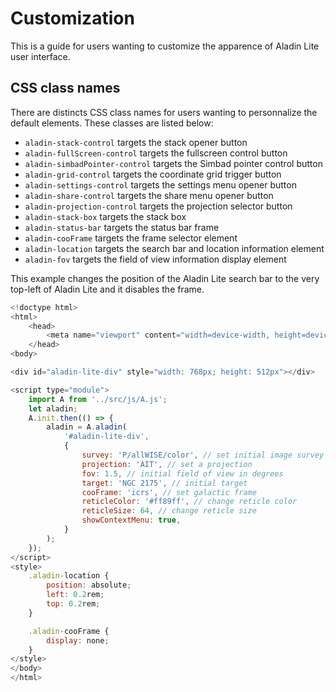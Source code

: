 # Customization

This is a guide for users wanting to customize the apparence of Aladin Lite user interface.

## CSS class names

There are distincts CSS class names for users wanting to personnalize the default elements. These classes are listed below:

* `aladin-stack-control` targets the stack opener button
* `aladin-fullScreen-control` targets the fullscreen control button
* `aladin-simbadPointer-control` targets the Simbad pointer control button
* `aladin-grid-control`  targets the coordinate grid trigger button
* `aladin-settings-control` targets the settings menu opener button
* `aladin-share-control` targets the share menu opener button
* `aladin-projection-control` targets the projection selector button
* `aladin-stack-box` targets the stack box
* `aladin-status-bar` targets the status bar frame
* `aladin-cooFrame` targets the frame selector element
* `aladin-location` targets the search bar and location information element
* `aladin-fov` targets the field of view information display element

This example changes the position of the Aladin Lite search bar to the very top-left of Aladin Lite and it disables the frame.

```js
<!doctype html>
<html>
    <head>
        <meta name="viewport" content="width=device-width, height=device-height, maximum-scale=1.0, initial-scale=1.0, user-scalable=no">
    </head>
<body>

<div id="aladin-lite-div" style="width: 768px; height: 512px"></div>

<script type="module">
    import A from '../src/js/A.js';
    let aladin;
    A.init.then(() => {
        aladin = A.aladin(
            '#aladin-lite-div',
            {
                survey: 'P/allWISE/color', // set initial image survey
                projection: 'AIT', // set a projection
                fov: 1.5, // initial field of view in degrees
                target: 'NGC 2175', // initial target
                cooFrame: 'icrs', // set galactic frame
                reticleColor: '#ff89ff', // change reticle color
                reticleSize: 64, // change reticle size
                showContextMenu: true,
            }
        );
    });
</script>
<style>
    .aladin-location {
        position: absolute;
        left: 0.2rem;
        top: 0.2rem;
    }

    .aladin-cooFrame {
        display: none;
    }
</style>
</body>
</html>
```
